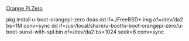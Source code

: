 [Orange Pi Zero](https://github.com/thefallenidealist/docs/blob/master/orangepi-zero-freebsd)


pkg install u-boot-orangepi-zero
doas dd if=./FreeBSD*.img of=/dev/da2 bs=1M conv=sync
dd if=/usr/local/share/u-boot/u-boot-orangepi-zero/u-boot-sunxi-with-spl.bin of=/dev/da2 bs=1024 seek=8 conv=sync
